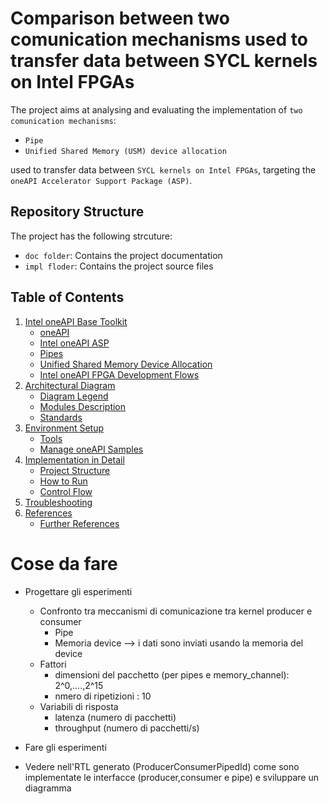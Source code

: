 # Comparison between two comunication mechanisms used to transfer data between SYCL kernels on Intel FPGAs
The project aims at analysing and evaluating the implementation of `two comunication mechanisms`:
* `Pipe`
* `Unified Shared Memory (USM) device allocation`

used to transfer data between `SYCL kernels on Intel FPGAs`, targeting the `oneAPI Accelerator Support Package (ASP)`.

## Repository Structure 
The project has the following strcuture:
* `doc folder`: Contains the project documentation
* `impl floder`: Contains the project source files

## Table of Contents
1. [Intel oneAPI Base Toolkit](doc/intel_oneAPI.md)
    * [oneAPI](doc/intel_oneAPI.md#ch_oneapi)
    * [Intel oneAPI ASP](doc/intel_oneAPI.md#ch_oneapi_asp)
    * [Pipes](doc/intel_oneAPI.md#ch_pipes)
    * [Unified Shared Memory Device Allocation](doc/intel_oneAPI.md#ch_usm)
    * [Intel oneAPI FPGA Development Flows](doc/intel_oneAPI.md#ch_fpga_flow)
1. [Architectural Diagram](doc/arch_diagram.md)
    * [Diagram Legend](doc/arch_diagram.md#ch_diagram_l)
    * [Modules Description](doc/arch_diagram.md#ch_modules)
    * [Standards](doc/arch_diagram.md#ch_standards)
1. [Environment Setup](doc/setup.md)
    * [Tools](doc/setup.md#ch_tools)
    * [Manage oneAPI Samples](doc/setup.md#ch_samples)
1. [Implementation in Detail](impl/README.md)
    * [Project Structure](impl/README.md#ch_pr_struct)
    * [How to Run](impl/README.md#ch_run)
    * [Control Flow](impl/README.md#ch_flow_control)
1. [Troubleshooting](doc/troubleshooting.md)
1. [References](doc/references.md)
    * [Further References](doc/references.md#fref)


# Cose da fare
* Progettare gli esperimenti
    * Confronto tra meccanismi di comunicazione tra kernel producer e consumer 
        * Pipe
        * Memoria device --> i dati sono inviati usando la memoria del device
    * Fattori
        * dimensioni del pacchetto (per pipes e memory_channel): 2^0,....,2^15
        * nmero di ripetizioni : 10
    * Variabili di risposta
        * latenza (numero di pacchetti)
        * throughput (numero di pacchetti/s)

* Fare gli esperimenti

* Vedere nell'RTL generato (ProducerConsumerPipedId) come sono implementate le interfacce (producer,consumer e pipe) e sviluppare un diagramma